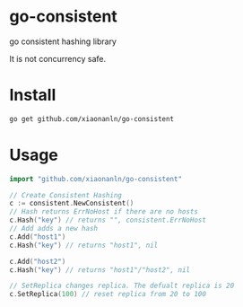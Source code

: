 # go-consistent
go consistent hashing library

It is not concurrency safe.

# Install 
```bash
go get github.com/xiaonanln/go-consistent
```

# Usage

```go
import "github.com/xiaonanln/go-consistent"

// Create Consistent Hashing
c := consistent.NewConsistent()
// Hash returns ErrNoHost if there are no hosts
c.Hash("key") // returns "", consistent.ErrNoHost
// Add adds a new hash
c.Add("host1")
c.Hash("key") // returns "host1", nil 

c.Add("host2")
c.Hash("key") // returns "host1"/"host2", nil

// SetReplica changes replica. The defualt replica is 20
c.SetReplica(100) // reset replica from 20 to 100
```

